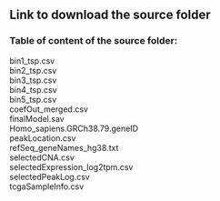 ## Link to download the source folder

### Table of content of the source folder:</br>
bin1_tsp.csv</br>
bin2_tsp.csv</br>
bin3_tsp.csv</br>
bin4_tsp.csv</br>
bin5_tsp.csv</br>
coefOut_merged.csv</br>
finalModel.sav</br>
Homo_sapiens.GRCh38.79.geneID</br>
peakLocation.csv</br>
refSeq_geneNames_hg38.txt</br>
selectedCNA.csv</br>
selectedExpression_log2tpm.csv</br>
selectedPeakLog.csv</br>
tcgaSampleInfo.csv</br>
